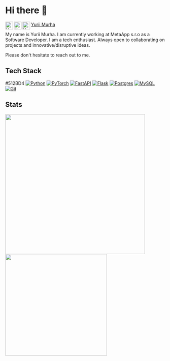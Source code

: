 # Hi there 👋

<a href="https://discordapp.com/users/609462098304696321/">
  <img align="left" alt="Yurii's Discord" width="24px" src="https://www.svgrepo.com/show/353655/discord-icon.svg" />
</a>
<a href="https://www.linkedin.com/in/yurii-murha/">
  <img align="left" alt="Yurii's LinkedIN" width="24px" src="https://www.svgrepo.com/show/448234/linkedin.svg" />
</a>
<a href="https://t.me/yura_murha">
  <img align="left" alt="Yurii's Telegram" width="24px" src="https://www.svgrepo.com/show/452115/telegram.svg" />
</a>

<script src="https://platform.linkedin.com/badges/js/profile.js" async defer type="text/javascript"></script>
<div class="badge-base LI-profile-badge" data-locale="en_US" data-size="medium" data-theme="dark" data-type="VERTICAL" data-vanity="yurii-murha-b06484244" data-version="v1"><a class="badge-base__link LI-simple-link" href="https://sk.linkedin.com/in/yurii-murha-b06484244?trk=profile-badge">Yurii Murha</a></div>

My name is Yurii Murha. I am currently working at MetaApp s.r.o as a Software Developer. 
I am a tech enthusiast. Always open to collaborating on projects and innovative/disruptive ideas. 

Please don't hesitate to reach out to me.

## Tech Stack
#512BD4
[![Python](https://img.shields.io/badge/python-3670A0?style=for-the-badge&logo=python&logoColor=ffdd54)](https://github.com/YuriiMurha?tab=repositories)
[![PyTorch](https://img.shields.io/badge/PyTorch-%23EE4C2C.svg?style=for-the-badge&logo=PyTorch&logoColor=white)](https://github.com/YuriiMurha?tab=repositories)
[![FastAPI](https://img.shields.io/badge/FastAPI-005571?style=for-the-badge&logo=fastapi)](https://github.com/YuriiMurha?tab=repositories)
[![Flask](https://img.shields.io/badge/Flask-000000.svg?style=for-the-badge&logo=Flask&logoColor=white)](https://github.com/YuriiMurha?tab=repositories)
[![Postgres](https://img.shields.io/badge/postgres-%23316192.svg?style=for-the-badge&logo=postgresql&logoColor=white)](https://github.com/YuriiMurha?tab=repositories)
[![MySQL](https://img.shields.io/badge/mysql-%2300f.svg?style=for-the-badge&logo=mysql&logoColor=white)](https://github.com/YuriiMurha?tab=repositories)
[![Git](https://img.shields.io/badge/git-%23F05033.svg?style=for-the-badge&logo=git&logoColor=white)](https://github.com/YuriiMurha?tab=repositories)
  
## Stats

<a href="https://github.com/YuriiMurha?tab=repositories">
  <img width=440 src="https://github-readme-stats.vercel.app/api?username=YuriiMurha&hide_border=true&show_icons=true&count_private=true&theme=radical" />
</a>
<a href="https://github.com/YuriiMurha?tab=repositories">
  <img width=320 src="https://github-readme-stats.vercel.app/api/top-langs/?username=YuriiMurha&hide_border=true&layout=compact&count_private=true&theme=radical" />
</a>
<!--
Here are some ideas to get you started:

- 🔭 I’m currently working on ...
- 🌱 I’m currently learning ...
- 👯 I’m looking to collaborate on ...
- 🤔 I’m looking for help with ...
- 💬 Ask me about ...
- 📫 How to reach me: ...
- 😄 Pronouns: ...
- ⚡ Fun fact: ...
-->
